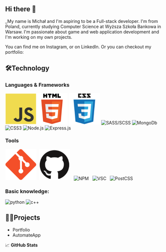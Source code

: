 ## Hi there 👋

_My name is Michał and I'm aspiring to be a Full-stack developer.
I'm from Poland, currently studying Computer Science at Wyższa Szkoła Bankowa in Warsaw. I'm passionate about game and web application development and I'm working on my own projects.

You can find me on Instagram, or on LinkedIn.
Or you can checkout my portfolio: 

## 🛠️Technology

### Languages & Frameworks

<img src="https://raw.githubusercontent.com/devicons/devicon/master/icons/javascript/javascript-original.svg" alt="JS" style="width: 100px; height: 100px;"><img src="https://raw.githubusercontent.com/devicons/devicon/master/icons/html5/html5-original-wordmark.svg" alt="HTML5" style="width: 100px; height: 100px;">
 <img src="https://raw.githubusercontent.com/devicons/devicon/master/icons/css3/css3-original-wordmark.svg" alt="CSS3" style="width: 100px; height: 100px;">
 <img src="https://upload.wikimedia.org/wikipedia/commons/9/96/Sass_Logo_Color.svg" alt="SASS/SCSS" style="width: 100px; height: 100px;">
 <img src="https://upload.wikimedia.org/wikipedia/commons/9/93/MongoDB_Logo.svg" alt="MongoDb" style="width: 150px; height: 100px;">
  <img src="https://cdn0.iconfinder.com/data/icons/document-file-types/512/sql-512.png" alt="CSS3" style="width: 100px; height: 100px;">
 <img src="https://upload.wikimedia.org/wikipedia/commons/d/d9/Node.js_logo.svg" alt="Node.js" style="width: 100px; height: 100px;">
 <img src="https://www.vectorlogo.zone/logos/expressjs/expressjs-ar21.svg" alt="Express.js" style="width: 100px; height: 100px;">

### Tools

<img src="https://raw.githubusercontent.com/devicons/devicon/1119b9f84c0290e0f0b38982099a2bd027a48bf1/icons/git/git-original.svg" alt="Git" style="width: 100px; height: 100px;">&nbsp;&nbsp;<img src="https://raw.githubusercontent.com/devicons/devicon/1119b9f84c0290e0f0b38982099a2bd027a48bf1/icons/github/github-original.svg" alt="GitHub" style="width: 100px; height: 100px;">
&nbsp;&nbsp;<img src="https://upload.wikimedia.org/wikipedia/commons/d/db/Npm-logo.svg" alt="NPM" style="width: 100px; height: 100px;">
&nbsp;&nbsp;<img src="https://upload.wikimedia.org/wikipedia/commons/9/9a/Visual_Studio_Code_1.35_icon.svg" alt="VSC" style="width: 100px; height: 100px;">
&nbsp;&nbsp;<img src="https://camo.githubusercontent.com/a2ebaaedf9af41416a2717b3a28f405b39535397f4463c5c5119146c84c240f9/68747470733a2f2f706f73746373732e6f72672f6c6f676f2e737667" alt="PostCSS" style="width: 100px; height: 100px;">

### Basic knowledge:

<img src="https://upload.wikimedia.org/wikipedia/commons/c/c3/Python-logo-notext.svg" alt="python" style="width: 100px; height: 100px;"> <img src="https://upload.wikimedia.org/wikipedia/commons/1/18/ISO_C%2B%2B_Logo.svg" alt="c++" style="width: 100px; height: 100px;">




## 👨‍💻Projects
+ Portfolio
+ AutomateApp

📈 **GitHub Stats**


<!--
**RETOVSKEJ/RETOVSKEJ** is a ✨ _special_ ✨ repository because its `README.md` (this file) appears on your GitHub profile.

Here are some ideas to get you started:

- 🔭 I’m currently working on ...
- 🌱 I’m currently learning ...
- 👯 I’m looking to collaborate on ...
- 🤔 I’m looking for help with ...
- 💬 Ask me about ...
- 📫 How to reach me: ...
- 😄 Pronouns: ...
- ⚡ Fun fact: ...
-->
